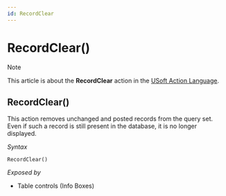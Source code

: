 ```yaml
---
id: RecordClear
---
```


# RecordClear()



> [!NOTE]
> This article is about the **RecordClear** action in the [USoft Action Language](/docs/Task%20flow/Action%20Language%20reference/USoft%20Action%20Language.md).

## **RecordClear()**

This action removes unchanged and posted records from the query set. Even if such a record is still present in the database, it is no longer displayed.

*Syntax*

```
RecordClear()
```

*Exposed by*

- Table controls (Info Boxes)